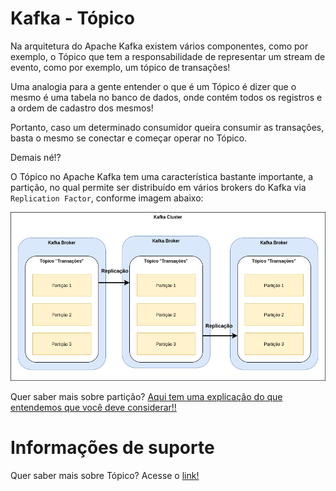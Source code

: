 # Kafka - Tópico

Na arquitetura do Apache Kafka existem vários componentes, como por exemplo, o Tópico que tem a responsabilidade de 
representar um stream de evento, como por exemplo, um tópico de transações!

Uma analogia para a gente entender o que é um Tópico é dizer que o mesmo é uma tabela no banco de dados, onde contém 
todos os registros e a ordem de cadastro dos mesmos!

Portanto, caso um determinado consumidor queira consumir as transações, basta o mesmo se conectar e começar operar 
no Tópico.

Demais né!?

O Tópico no Apache Kafka tem uma característica bastante importante, a partição, no qual permite ser distribuído 
em vários brokers do Kafka via `Replication Factor`, conforme imagem abaixo:

![alt text](../images/kafka-001.png "Apache Kafka")

Quer saber mais sobre partição? [Aqui tem uma explicação do que entendemos que você deve considerar!!](../informacao_suporte/kafka-partition.md)

# Informações de suporte

Quer saber mais sobre Tópico? Acesse o [link!](https://kafka.apache.org/)